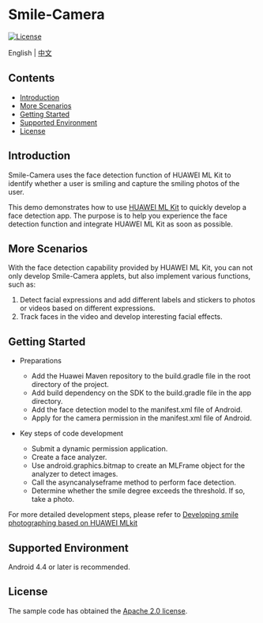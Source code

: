 # Smile-Camera
[![License](https://img.shields.io/badge/Docs-hmsguides-brightgreen)](https://developer.huawei.com/consumer/en/doc/development/HMS-Guides/ml-introduction-4)

English | [中文](https://github.com/HMS-Core/hms-ml-demo/blob/master/Smile-Camera/README_ZH.md)
## Contents

 * [Introduction](#introduction)
 * [More Scenarios](#more-scenarios)
 * [Getting Started](#getting-started)
 * [Supported Environment](#supported-environment)
 * [License](#license)

## Introduction
Smile-Camera uses the face detection function of HUAWEI ML Kit to identify whether a user is smiling and capture the smiling photos of the user.

This demo demonstrates how to use [HUAWEI ML Kit](https://developer.huawei.com/consumer/en/hms/huawei-mlkit) to quickly develop a face detection app. The purpose is to help you experience the face detection function and integrate HUAWEI ML Kit as soon as possible.

## More Scenarios
With the face detection capability provided by HUAWEI ML Kit, you can not only develop Smile-Camera applets, but also implement various functions, such as:
1. Detect facial expressions and add different labels and stickers to photos or videos based on different expressions.
2. Track faces in the video and develop interesting facial effects.

## Getting Started
- Preparations
  - Add the Huawei Maven repository to the build.gradle file in the root directory of the project.
  - Add build dependency on the SDK to the build.gradle file in the app directory.
  - Add the face detection model to the manifest.xml file of Android.
  - Apply for the camera permission in the manifest.xml file of Android.

- Key steps of code development
  - Submit a dynamic permission application.
  - Create a face analyzer.
  - Use android.graphics.bitmap to create an MLFrame object for the analyzer to detect images.
  - Call the asyncanalyseframe method to perform face detection.
  - Determine whether the smile degree exceeds the threshold. If so, take a photo.

For more detailed development steps, please refer to [Developing smile photographing based on HUAWEI MLkit](https://developer.huawei.com/consumer/cn/forum/topicview?fid=18&tid=0201258083660750504&pid=0301258083660750120)

## Supported Environment
Android 4.4 or later is recommended.

## License
The sample code has obtained the [Apache 2.0 license](http://www.apache.org/licenses/LICENSE-2.0).
